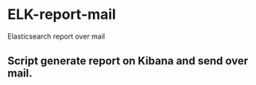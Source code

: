 # ELK-report-mail
Elasticsearch report over mail

Script generate report on Kibana and send over mail.
---------------------------------------------
